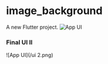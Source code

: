 # image_background

A new Flutter project.
![App UI](/ui.png)

 ###  Final UI II

![App UI](/ui 2.png)

